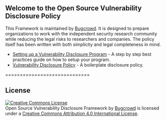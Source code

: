 ## Welcome to the Open Source Vulnerability Disclosure Policy

This Framework is maintained by [Bugcrowd](https://bugcrowd.com). It is designed to prepare organizations to work with the independent security research community while reducing the legal risks to researchers and companies. The policy itself has been written with both simplicity and legal completeness in mind.

- [Setting up a Vulnerability Disclosure Program](https://github.com/jcran/disclosure-policy/blob/master/setting_up_a_Vulnerability_disclosure_program.md) - A step by step best practices guide on how to setup your program.
- [Vulnerability Disclosure Policy](https://github.com/jcran/disclosure-policy/blob/master/Vulnerability_disclosure_policy.md) - A boilerplate disclosure policy.

=============================

## License
<a rel="license" href="http://creativecommons.org/licenses/by/4.0/"><img alt="Creative Commons License" style="border-width:0" src="https://i.creativecommons.org/l/by/4.0/88x31.png" /></a><br /><span xmlns:dct="http://purl.org/dc/terms/" property="dct:title">Open Source Vulnerability Disclosure Framework</span> by <a xmlns:cc="http://creativecommons.org/ns#" href="https://bugcrowd.com" property="cc:attributionName" rel="cc:attributionURL">Bugcrowd</a> is licensed under a <a rel="license" href="http://creativecommons.org/licenses/by/4.0/">Creative Commons Attribution 4.0 International License</a>.
